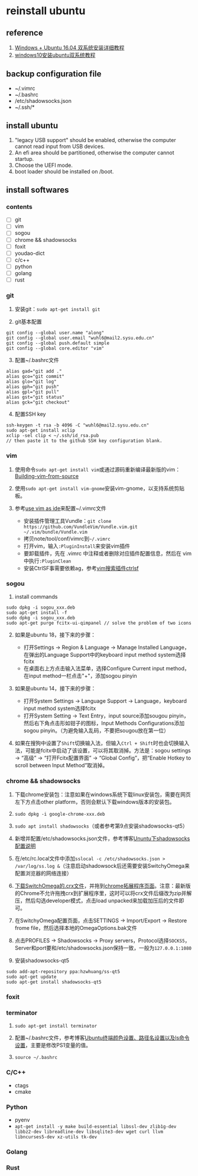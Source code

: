 # reinstall ubuntu

## reference

1. [Windows + Ubuntu 16.04 双系统安装详细教程](https://blog.csdn.net/flyyufenfei/article/details/79187656)
2. [windows10安装ubuntu双系统教程](https://www.cnblogs.com/masbay/p/10745170.html)

## backup configuration file
- ~/.vimrc
- ~/.bashrc
- /etc/shadowsocks.json
- ~/.ssh/\*

## install ubuntu
1. "legacy USB support" should be enabled, otherwise the computer cannot read input from USB devices.
2. An efi area should be partitioned, otherwise the computer cannot startup.
3. Choose the UEFI mode.
4. boot loader should be installed on /boot.

## install softwares

### contents

- [ ] git
- [ ] vim
- [ ] sogou
- [ ] chrome && shadowsocks
- [ ] foxit
- [ ] youdao-dict
- [ ] c/c++
- [ ] python
- [ ] golang
- [ ] rust

### git

1. 安装git：`sudo apt-get install git`

2. git基本配置
```
git config --global user.name "along"
git config --global user.email "wuhl6@mail2.sysu.edu.cn"
git config --global push.default simple
git config --global core.editor "vim"
```

3. 配置~/.bashrc文件
```
alias gad="git add ."
alias gco="git commit"
alias glo="git log"
alias gph="git push"
alias gpl="git pull"
alias gst="git status"
alias gck="git checkout"
```

4. 配置SSH key
```
ssh-keygen -t rsa -b 4096 -C "wuhl6@mail2.sysu.edu.cn"
sudo apt-get install xclip
xclip -sel clip < ~/.ssh/id_rsa.pub
// then paste it to the github SSH key configuration blank.
```

### vim

1. 使用命令`sudo apt-get install vim`或通过源码重新编译最新版的vim：[Building-vim-from-source](https://github.com/Valloric/YouCompleteMe/wiki/Building-Vim-from-source)

2. 使用`sudo apt-get install vim-gnome`安装vim-gnome，以支持系统剪贴板。

3. 参考[use vim as ide](https://github.com/yangyangwithgnu/use_vim_as_ide)来配置~/.vimrc文件
    - 安装插件管理工具Vundle：`git clone https://github.com/VundleVim/Vundle.vim.git ~/.vim/bundle/Vundle.vim`
    - 拷贝note/tool/conf/vimrc到`~/.vimrc`
    - 打开vim，输入`:PluginInstall`来安装vim插件
    - 要卸载插件，先在 .vimrc 中注释或者删除对应插件配置信息，然后在 vim 中执行`:PluginClean`
    - 安装CtrlSF事需要依赖ag，参考[vim搜索插件ctrlsf](https://catdoc.iteye.com/blog/2162402)

### sogou

1. install commands
```
sudo dpkg -i sogou_xxx.deb
sudo apt-get install -f
sudo dpkg -i sogou_xxx.deb
sudo apt-get purge fcitx-ui-qimpanel // solve the problem of two icons
```

2. 如果是ubuntu 18，接下来的步骤：
    - 打开Settings -> Region & Language -> Manage Installed Language，在弹出的Language Support中的keyboard input method system选择fcitx
    - 在桌面右上方点击输入法菜单，选择Configure Current input method，在input method一栏点击"+"，添加sogou pinyin

3. 如果是ubuntu 14，接下来的步骤：
    - 打开System Settings -> Language Support -> Language，keyboard input method system选择fcitx
    - 打开System Setting -> Text Entry，input source添加sougou pinyin，然后右下角点击形如钳子的图标，Input Methods Configurations添加sogou pinyin。（为避免输入乱码，不要把sougou放在第一位）

4. 如果在搜狗中设置了`Shift`切换输入法，但输入`Ctrl + Shift`时也会切换输入法，可能是fcitx中启动了该设置，可以将其取消掉。方法是：sogou settings -> “高级” -> “打开Fcitx配置界面” -> “Global Config”，把“Enable Hotkey to scroll between Input Method”取消掉。

### chrome && shadowsocks

1. 下载chrome安装包：注意如果在windows系统下载linux安装包，需要在网页左下方点击other platform，否则会默认下载windows版本的安装包。

2. `sudo dpkg -i google-chrome-xxx.deb`

3. `sudo apt install shadowsocks`（或者参考第9点安装shadowsocks-qt5）

4. 新增并配置/etc/shadowsocks.json文件，参考博客[Ununtu下shadowsocks配置说明](https://www.linuxidc.com/Linux/2015-09/123579.htm)

5. 在/etc/rc.local文件中添加`sslocal -c /etc/shadowsocks.json > /var/log/ss.log &`（注意启动shadowsock后还需要安装SwitchyOmega来配置浏览器的网络连接）

6. [下载SwitchOmega的.crx文件](https://www.switchyomega.com/download.html)，并拖到[chrome拓展程序页面](chrome://extensions/)。注意：最新版的Chrome不允许拖拽crx到扩展程序里，这时可以将crx文件后缀改为zip并解压，然后勾选developer模式，点击load unpacked来加载加压后的文件即可。

7. 在SwitchyOmega配置页面，点击SETTINGS -> Import/Export -> Restore frome file，然后选择本地的OmegaOptions.bak文件

8. 点击PROFILES -> Shadowsocks -> Proxy servers，Protocol选择`SOCKS5`，Server和port要和/etc/shadowsocks.json保持一致，一般为`127.0.0.1:1080`

9. 安装shadowsocks-qt5
```
sudo add-apt-repository ppa:hzwhuang/ss-qt5
sudo apt-get update
sudo apt-get install shadowsocks-qt5
```

### foxit

### terminator

1. `sudo apt-get install terminator`

2. 配置~/.bashrc文件，参考博客[Ubuntu终端颜色设置、路径名设置以及ls命令设置](http://blog.sina.com.cn/s/blog_65a8ab5d0101g6cf.html)，主要是修改PS1变量的值。

3. `source ~/.bashrc`

### C/C++

- ctags
- cmake

### Python

- pyenv
- `apt-get install -y make build-essential libssl-dev zlib1g-dev libbz2-dev libreadline-dev libsqlite3-dev wget curl llvm libncurses5-dev xz-utils tk-dev`

### Golang

### Rust
